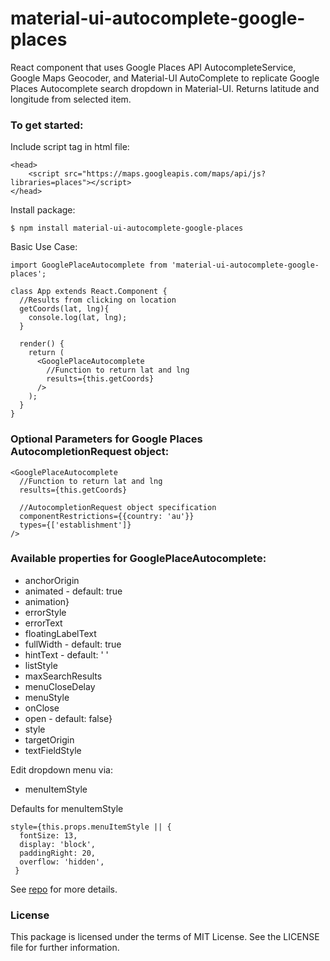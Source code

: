 # material-ui-autocomplete-google-places

React component that uses Google Places API AutocompleteService, Google Maps Geocoder, and Material-UI AutoComplete to replicate Google Places Autocomplete search dropdown in Material-UI. Returns latitude and longitude from selected item.

### To get started:

Include script tag in html file:
```
<head>
	<script src="https://maps.googleapis.com/maps/api/js?libraries=places"></script>
</head>
```

Install package:

```
$ npm install material-ui-autocomplete-google-places
```


Basic Use Case:
```
import GooglePlaceAutocomplete from 'material-ui-autocomplete-google-places';

class App extends React.Component {
  //Results from clicking on location
  getCoords(lat, lng){
    console.log(lat, lng);
  }

  render() {
    return (
      <GooglePlaceAutocomplete
      	//Function to return lat and lng
      	results={this.getCoords}
      />
    );
  }
}
```

### Optional Parameters for Google Places AutocompletionRequest object:

```
<GooglePlaceAutocomplete
  //Function to return lat and lng
  results={this.getCoords}

  //AutocompletionRequest object specification
  componentRestrictions={{country: 'au'}}
  types={['establishment']}
/>
```

### Available properties for GooglePlaceAutocomplete:

* anchorOrigin
* animated - default: true
* animation}
* errorStyle
* errorText
* floatingLabelText
* fullWidth - default: true
* hintText - default: ' '
* listStyle
* maxSearchResults
* menuCloseDelay
* menuStyle
* onClose
* open - default: false}
* style
* targetOrigin
* textFieldStyle

Edit dropdown menu via:

* menuItemStyle

Defaults for menuItemStyle
```
style={this.props.menuItemStyle || {
  fontSize: 13,
  display: 'block',
  paddingRight: 20,
  overflow: 'hidden',
 }
```
See [repo](https://github.com/sautumn/material-ui-autocomplete-google-places) for more details.


### License
This package is licensed under the terms of MIT License. See the LICENSE file for further information.
